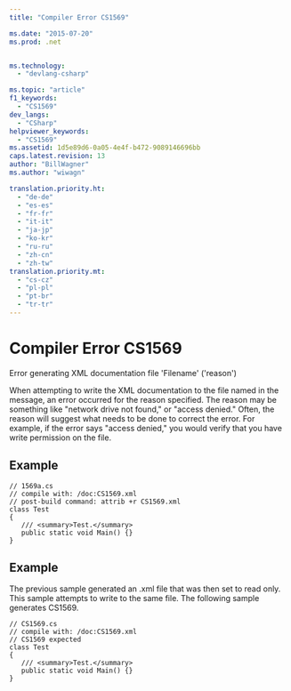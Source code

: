 ```yaml
---
title: "Compiler Error CS1569"

ms.date: "2015-07-20"
ms.prod: .net


ms.technology: 
  - "devlang-csharp"

ms.topic: "article"
f1_keywords: 
  - "CS1569"
dev_langs: 
  - "CSharp"
helpviewer_keywords: 
  - "CS1569"
ms.assetid: 1d5e89d6-0a05-4e4f-b472-9089146696bb
caps.latest.revision: 13
author: "BillWagner"
ms.author: "wiwagn"

translation.priority.ht: 
  - "de-de"
  - "es-es"
  - "fr-fr"
  - "it-it"
  - "ja-jp"
  - "ko-kr"
  - "ru-ru"
  - "zh-cn"
  - "zh-tw"
translation.priority.mt: 
  - "cs-cz"
  - "pl-pl"
  - "pt-br"
  - "tr-tr"
---
```

# Compiler Error CS1569
Error generating XML documentation file 'Filename' ('reason')  
  
 When attempting to write the XML documentation to the file named in the message, an error occurred for the reason specified. The reason may be something like "network drive not found," or "access denied." Often, the reason will suggest what needs to be done to correct the error. For example, if the error says "access denied," you would verify that you have write permission on the file.  
  
## Example  
  
```  
// 1569a.cs  
// compile with: /doc:CS1569.xml  
// post-build command: attrib +r CS1569.xml  
class Test  
{  
   /// <summary>Test.</summary>  
   public static void Main() {}  
}  
```  
  
## Example  
 The previous sample generated an .xml file that was then set to read only. This sample attempts to write to the same file. The following sample generates CS1569.  
  
```  
// CS1569.cs  
// compile with: /doc:CS1569.xml  
// CS1569 expected  
class Test  
{  
   /// <summary>Test.</summary>  
   public static void Main() {}  
}  
```
